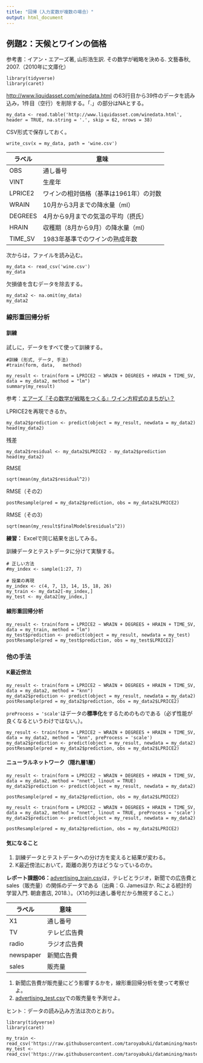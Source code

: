 ```yaml
---
title: "回帰（入力変数が複数の場合）"
output: html_document
---
```


## 例題2：天候とワインの価格

参考書：イアン・エアーズ著, 山形浩生訳. その数学が戦略を決める. 文藝春秋, 2007.（2010年に文庫化）

```{r}
library(tidyverse)
library(caret)
```

http://www.liquidasset.com/winedata.html の63行目から39件のデータを読み込み，1件目（空行）を削除する。「.」の部分はNAとする。

```{r}
my_data <- read.table('http://www.liquidasset.com/winedata.html', header = TRUE, na.string = '.', skip = 62, nrows = 38)
```

CSV形式で保存しておく。

```{r, eval=FALSE}
write_csv(x = my_data, path = 'wine.csv')
```

ラベル|意味
------|-------------
OBS|通し番号
VINT|生産年
LPRICE2|ワインの相対価格（基準は1961年）の対数
WRAIN|10月から3月までの降水量（ml）
DEGREES|4月から9月までの気温の平均（摂氏）
HRAIN|収穫期（8月から9月）の降水量（ml）
TIME_SV|1983年基準でのワインの熟成年数

次からは，ファイルを読み込む。

```{r, eval=FALSE}
my_data <- read_csv('wine.csv')
my_data
```

欠損値を含むデータを除去する。

```{r}
my_data2 <- na.omit(my_data)
my_data2
```

### 線形重回帰分析

#### 訓練

試しに，データをすべて使って訓練する。

```{r}
#訓練 (形式, データ, 手法)
#train(form, data,   method)

my_result <- train(form = LPRICE2 ~ WRAIN + DEGREES + HRAIN + TIME_SV, data = my_data2, method = "lm")
summary(my_result)
```

参考：[エアーズ『その数学が戦略をつくる』ワイン方程式のまちがい？](https://cruel.hatenablog.com/entry/20150121/1421802947)

LPRICE2を再現できるか。

```{r}
my_data2$prediction <- predict(object = my_result, newdata = my_data2)
head(my_data2)
```

残差

```{r}
my_data2$residual <- my_data2$LPRICE2 - my_data2$prediction
head(my_data2)
```

RMSE

```{r}
sqrt(mean(my_data2$residual^2))
```

RMSE（その2）

```{r}
postResample(pred = my_data2$prediction, obs = my_data2$LPRICE2)
```

RMSE（その3）

```{r}
sqrt(mean(my_result$finalModel$residuals^2))
```

**練習：** Excelで同じ結果を出してみる。

訓練データとテストデータに分けて実験する。

```{r}
# 正しい方法
#my_index <- sample(1:27, 7)

# 授業の再現
my_index <- c(4, 7, 13, 14, 15, 18, 26)
my_train <- my_data2[-my_index,]
my_test <- my_data2[my_index,]
```

#### 線形重回帰分析

```{r}
my_result <- train(form = LPRICE2 ~ WRAIN + DEGREES + HRAIN + TIME_SV, data = my_train, method = "lm")
my_test$prediction <- predict(object = my_result, newdata = my_test)
postResample(pred = my_test$prediction, obs = my_test$LPRICE2)
```

### 他の手法

#### K最近傍法

```{r}
my_result <- train(form = LPRICE2 ~ WRAIN + DEGREES + HRAIN + TIME_SV, data = my_data2, method = "knn")
my_data2$prediction <- predict(object = my_result, newdata = my_data2)
postResample(pred = my_data2$prediction, obs = my_data2$LPRICE2)
```

`preProcess = 'scale'`はデータの**標準化**をするためのものである（必ず性能が良くなるというわけではない。）。

```{r}
my_result <- train(form = LPRICE2 ~ WRAIN + DEGREES + HRAIN + TIME_SV, data = my_data2, method = "knn", preProcess = 'scale')
my_data2$prediction <- predict(object = my_result, newdata = my_data2)
postResample(pred = my_data2$prediction, obs = my_data2$LPRICE2)
```

#### ニューラルネットワーク（隠れ層1層）

```{r, results=FALSE}
my_result <- train(form = LPRICE2 ~ WRAIN + DEGREES + HRAIN + TIME_SV, data = my_data2, method = "nnet", linout = TRUE)
my_data2$prediction <- predict(object = my_result, newdata = my_data2)
```

```{r}
postResample(pred = my_data2$prediction, obs = my_data2$LPRICE2)
```

```{r, results=FALSE}
my_result <- train(form = LPRICE2 ~ WRAIN + DEGREES + HRAIN + TIME_SV, data = my_data2, method = "nnet", linout = TRUE, preProcess = 'scale')
my_data2$prediction <- predict(object = my_result, newdata = my_data2)
```

```{r}
postResample(pred = my_data2$prediction, obs = my_data2$LPRICE2)
```

#### 気になること

1. 訓練データとテストデータへの分け方を変えると結果が変わる。
1. K最近傍法において，距離の測り方はどうなっているのか。

**レポート課題06：**[advertising_train.csv](advertising_train.csv)は，テレビとラジオ，新聞での広告費とsales（販売量）の関係のデータである（出典：G. Jamesほか. Rによる統計的学習入門. 朝倉書店, 2018.）。（X1の列は通し番号だから無視すること。）

ラベル|意味
------|-------------
X1|通し番号
TV|テレビ広告費
radio|ラジオ広告費
newspaper|新聞広告費
sales|販売量

1. 新聞広告費が販売量にどう影響するかを，線形重回帰分析を使って考察せよ。
1. [advertising_test.csv](advertising_test.csv)での販売量を予測せよ。

ヒント：データの読み込み方法は次のとおり。

```{r}
library(tidyverse)
library(caret)

my_train <- read_csv('https://raw.githubusercontent.com/taroyabuki/datamining/master/advertising_train.csv')
my_test <- read_csv('https://raw.githubusercontent.com/taroyabuki/datamining/master/advertising_test.csv')
```